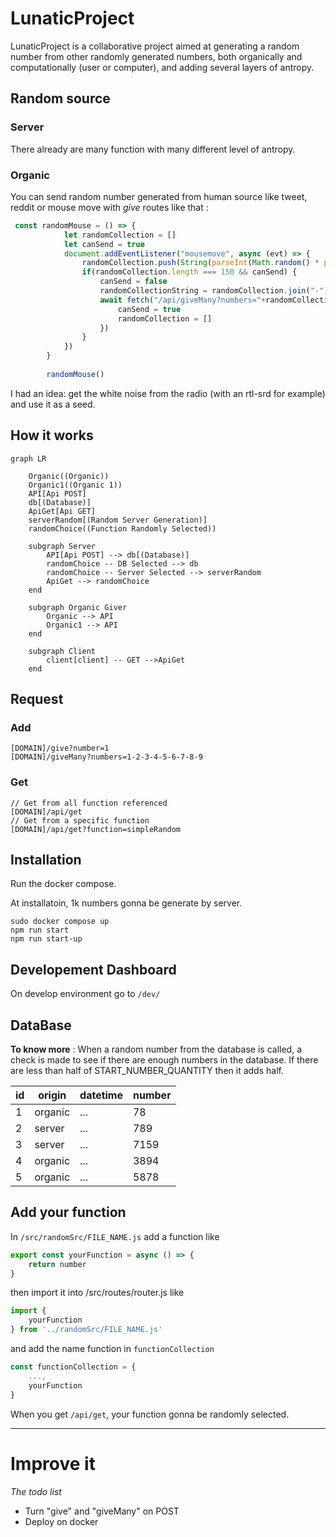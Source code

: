 # LunaticProject

LunaticProject is a collaborative project aimed at generating a random number from other randomly generated numbers, both organically and computationally (user or computer), and adding several layers of antropy.

## Random source

### Server 

There already are many function with many different level of antropy.

### Organic

You can send random number generated from human source like tweet, reddit or mouse move with _give_ routes like that :

```javascript
 const randomMouse = () => {
            let randomCollection = []
            let canSend = true
            document.addEventListener("mousemove", async (evt) => {
                randomCollection.push(String(parseInt(Math.random() * parseInt(evt.clientY + evt.clientX / 10))))
                if(randomCollection.length === 150 && canSend) {
                    canSend = false
                    randomCollectionString = randomCollection.join("-")
                    await fetch("/api/giveMany?numbers="+randomCollectionString).then((res) => {
                        canSend = true
                        randomCollection = []
                    })
                }
            })
        }
    
        randomMouse()
```

I had an idea: get the white noise from the radio (with an rtl-srd for example) and use it as a seed. 

## How it works

```mermaid
graph LR

    Organic((Organic))
    Organic1((Organic 1))
    API[Api POST]
    db[(Database)]
    ApiGet[Api GET]
    serverRandom[(Random Server Generation)]
    randomChoice((Function Randomly Selected))

    subgraph Server
        API[Api POST] --> db[(Database)] 
        randomChoice -- DB Selected --> db
        randomChoice -- Server Selected --> serverRandom
        ApiGet --> randomChoice
    end

    subgraph Organic Giver
        Organic --> API
        Organic1 --> API
    end

    subgraph Client
        client[client] -- GET -->ApiGet
    end
```

## Request

### Add  

```url
[DOMAIN]/give?number=1
[DOMAIN]/giveMany?numbers=1-2-3-4-5-6-7-8-9
```

### Get  

```url
// Get from all function referenced
[DOMAIN]/api/get
// Get from a specific function
[DOMAIN]/api/get?function=simpleRandom
```

## Installation

Run the docker compose.

At installatoin, 1k numbers gonna be generate by server.

```
sudo docker compose up
npm run start
npm run start-up
```

## Developement Dashboard

On develop environment go to `/dev/`

## DataBase

__To know more__ :
When a random number from the database is called, a check is made to see if there are enough numbers in the database. If there are less than half of START_NUMBER_QUANTITY then it adds half.

| id | origin | datetime | number |
|--|--|--|--|
| 1 | organic   | ... | 78
| 2 | server    | ... | 789
| 3 | server    | ... | 7159
| 4 | organic   | ... | 3894
| 5 | organic   | ... | 5878

## Add your function

In `/src/randomSrc/FILE_NAME.js` add a function like
```javascript
export const yourFunction = async () => {
    return number
}
```
then import it into /src/routes/router.js like 
```javascript
import {
    yourFunction
} from '../randomSrc/FILE_NAME.js'
```
and add the name function in `functionCollection`
```javascript
const functionCollection = {
    ...,
    yourFunction
}
```

When you get `/api/get`, your function gonna be randomly selected.


___
# Improve it 
_The todo list_
- Turn "give" and "giveMany" on POST
- Deploy on docker